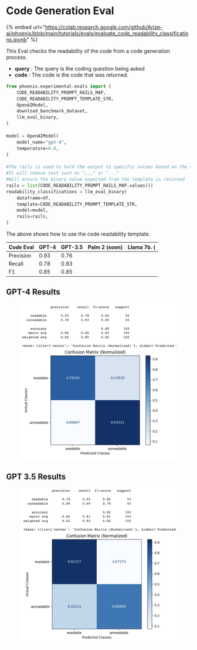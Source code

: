 # Code Generation Eval

{% embed url="https://colab.research.google.com/github/Arize-ai/phoenix/blob/main/tutorials/evals/evaluate_code_readability_classifications.ipynb" %}

This Eval checks the readability of the code from a code generation process.

* **query** : The query is the coding question being asked
* **code** : The code is the code that was returned.

```python
from phoenix.experimental.evals import (
    CODE_READABILITY_PROMPT_RAILS_MAP,
    CODE_READABILITY_PROMPT_TEMPLATE_STR,
    OpenAIModel,
    download_benchmark_dataset,
    llm_eval_binary,
)

model = OpenAIModel(
    model_name="gpt-4",
    temperature=0.0,
)

#The rails is used to hold the output to specific values based on the template
#It will remove text such as ",,," or "..."
#Will ensure the binary value expected from the template is returned 
rails = list(CODE_READABILITY_PROMPT_RAILS_MAP.values())
readability_classifications = llm_eval_binary(
    dataframe=df,
    template=CODE_READABILITY_PROMPT_TEMPLATE_STR,
    model=model,
    rails=rails,
)
```

The above shows how to use the code readability template.

| Code Eval | GPT-4 | GPT-3.5 | Palm 2 (soon) | Llama 7b. ( |
| --------- | ----- | ------- | ------------- | ----------- |
| Precision | 0.93  | 0.76    |               |             |
| Recall    | 0.78  | 0.93    |               |             |
| F1        | 0.85  | 0.85    |               |             |

## GPT-4 Results

<figure><img src="../../.gitbook/assets/Screenshot 2023-09-16 at 5.45.20 PM.png" alt=""><figcaption></figcaption></figure>

## GPT 3.5 Results

<figure><img src="../../.gitbook/assets/Screenshot 2023-09-16 at 5.49.07 PM (1).png" alt=""><figcaption></figcaption></figure>
